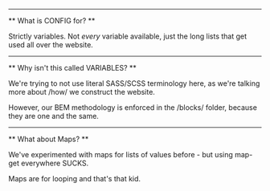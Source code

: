 ----

** What is CONFIG for? **

Strictly variables. Not _every_ variable available, just the long lists that get used all over the website.

----

** Why isn't this called VARIABLES? **

We're trying to not use literal SASS/SCSS terminology here, as we're talking more about /how/ we construct the website.

However, our BEM methodology is enforced in the /blocks/ folder, because they are one and the same.

----

** What about Maps? **

We've experimented with maps for lists of values before - but using map-get everywhere SUCKS.

Maps are for looping and that's that kid.
